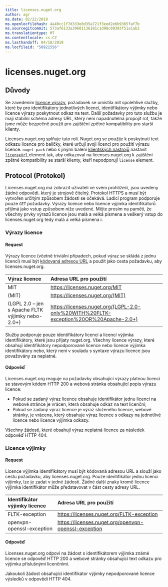 ```yaml
---
title: licenses.nuget.org
author: agr
ms.date: 02/22/2019
ms.openlocfilehash: 4a40cc1f7d333e8d35a721f3eed2e6b9365faf7b
ms.sourcegitcommit: 573af6133a39601136181c1d98c09303f51a1ab2
ms.translationtype: MT
ms.contentlocale: cs-CZ
ms.lasthandoff: 04/18/2019
ms.locfileid: "58921556"
---
```

# <a name="licensesnugetorg"></a>licenses.nuget.org

## <a name="rationale"></a>Důvody

Se zavedením [licence výrazy](nuspec.md#license), požadavek se umístila mít spolehlivé služby, které by pro identifikátory jednotlivých licencí, identifikátory výjimky nebo licence výrazy poskytnout odkaz na text.
Další požadavky pro tuto službu je mají stabilní schéma adresy URL, který není napadnutelná propojit rot, takže jsme může bezpečně použít pro zajištění zpětné kompatibility pro starší klienty.

Licenses.nuget.org splňuje tuto roli. Nuget.org se použije k poskytnutí text odkazu licence pro balíčky, které určují svoji licenci pro použití výrazu licence. `nuget pack` nebo s jinými balení [klientských nástrojů](https://docs.microsoft.com/en-us/nuget/install-nuget-client-tools) nastavit [ `licenseUrl` ](nuspec.md#licenseurl) element tak, aby odkazoval na licenses.nuget.org k zajištění zpětné kompatibility se starší klienty, kteří nepodporují `license` element.

## <a name="protocol"></a>Protocol (Protokol)

Licenses.nuget.org má zobrazit uživateli ve svém prohlížeči, jsou uvedeny žádné odpovědi. který je strojově čitelný.
Protokol HTTPS a musí být vytvořen určitým způsobem žádosti se očekává. Ladicí program podporuje pouze `GET` požadavky.
Výrazy licence nebo licence výjimka identifikátorů přijímá jako vstup způsobem níže uvedené. Mějte prosím na paměti, že všechny prvky výrazů licence jsou malá a velká písmena a veškerý vstup do licenses.nuget.org tedy malá a velká písmena i.

### <a name="license-expressions"></a>Výrazy licence

#### <a name="request"></a>Request

Výrazy licence (včetně triviální případech, pokud výraz se skládá z jednu licenci) musí být [kódovaná adresou URL](https://tools.ietf.org/html/rfc3986#section-2.1) a použít jako cesta požadavku, aby licenses.nuget.org.

| Výraz licence | Adresa URL pro použití |
|:---|:---|
| MIT                                                | <https://licenses.nuget.org/MIT> |
| (MIT)                                              | <https://licenses.nuget.org/(MIT)> |
| (LGPL 2.0 – jen s Apache FLTK výjimky nebo-2.0+) | <https://licenses.nuget.org/(LGPL-2.0-only%20WITH%20FLTK-exception%20OR%20Apache-2.0+)> |

Služby podporuje pouze identifikátory licencí a licencí výjimka identifikátory, které jsou přijaty nuget.org. Všechny licence výrazy, které obsahují identifikátory nepodporované licence nebo licence výjimka identifikátory nebo, který není v souladu s syntaxe výrazu licence jsou považovány za neplatné.

#### <a name="response"></a>Odpověď

Licenses.nuget.org reaguje na požadavky obsahující výrazy platnou licenci se stavovým kódem HTTP 200 a webová stránka obsahující popis výrazu licence:

* Pokud se zadaný výraz licence obsahuje identifikátor jednu licenci na webové stránce je vrácen, která obsahuje odkaz na text licenční;
* Pokud se zadaný výraz licence je výraz složeného licence, webové stránky, je vrácena, který obsahuje výraz licence s odkazy na jednotlivé licence nebo licence výjimka odkazy.

Všechny žádosti, které obsahují výraz neplatná licence za následek odpověď HTTP 404.

### <a name="license-exceptions"></a>Licence výjimky

#### <a name="request"></a>Request

Licence výjimka identifikátory musí být kódovaná adresou URL a slouží jako cestu požadavku, aby licenses.nuget.org. Pouze identifikátor jednu licenci výjimky, lze je zadat v jedné žádosti. Žádné další znaky kromě licence výjimka identifikátor může představovat v část cesty adresy URL.

| Identifikátor výjimky licence | Adresa URL pro použití |
|:---|:---|
|FLTK-exception            | <https://licenses.nuget.org/FLTK-exception> |
|openvpn-openssl-exception | <https://licenses.nuget.org/openvpn-openssl-exception> |

#### <a name="response"></a>Odpověď

Licenses.nuget.org odpoví na žádost s identifikátorem výjimka známé licence se odpověď HTTP 200 a webové stránky obsahující text odkazu pro výjimku příslušnými licenčními.

Jakoukoli žádost obsahující identifikátor výjimky nepodporované licence výsledků v odpovědi HTTP 404.